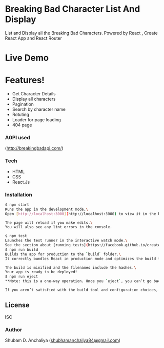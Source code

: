 # Breaking Bad Character List And Display




List and Display all the Breaking Bad Characters. Powered by React , Create React App and React Router


# Live Demo 

#  Features!

-  Get Character Details
- Display all characters
- Pagination
- Search by character name
- Rotuting
- Loader for page loading
- 404 page



  
###  A0PI used

(http://breakingbadapi.com/)



### Tech


- HTML
- CSS
- React.Js

### Installation



```sh
$ npm start
Runs the app in the development mode.\
Open [http://localhost:3000](http://localhost:3000) to view it in the browser.

The page will reload if you make edits.\
You will also see any lint errors in the console.

$ npm test
Launches the test runner in the interactive watch mode.\
See the section about [running tests](https://facebook.github.io/create-react-app/docs/running-tests) for more information.
$ npm run build
Builds the app for production to the `build` folder.\
It correctly bundles React in production mode and optimizes the build for the best performance.

The build is minified and the filenames include the hashes.\
Your app is ready to be deployed!
$ npm run eject
**Note: this is a one-way operation. Once you `eject`, you can’t go back!**

If you aren’t satisfied with the build tool and configuration choices, you can `eject` at any time. This command will remove the single build dependency from your project.


```





License
----

ISC

### Author

Shubam D. Anchaliya (shubhamanchaliya84@gmail.com)
